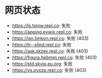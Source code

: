 # 网页状态
- https://ls.tpjow.repl.co: 失败
- https://apping.eywjx.repl.co: 失败
- https://jsn.limkon.repl.co: 失败 (403)
- https://tr--slind.repl.co: 失败
- https://ask.skzey.repl.co: 失败 (403)
- https://figura.hpbmm.repl.co: 失败 (403)
- https://std.skvip.eu.org: 失败
- https://ys.pyxzp.repl.co: 失败 (403)
